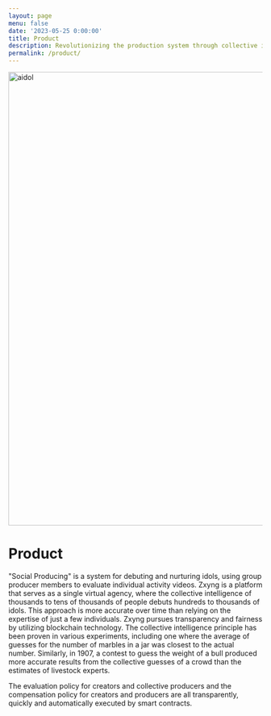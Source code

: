 ```yaml
---
layout: page
menu: false
date: '2023-05-25 0:00:00'
title: Product
description: Revolutionizing the production system through collective intelligence,zxyng.
permalink: /product/
---
```


<img src="/assets/img/zxyng_aidol.png" alt="aidol" width="1600" height="900">

# Product

"Social Producing" is a system for debuting and nurturing idols, using group producer members to evaluate individual activity videos. Zxyng is a platform that serves as a single virtual agency, where the collective intelligence of thousands to tens of thousands of people debuts hundreds to thousands of idols. This approach is more accurate over time than relying on the expertise of just a few individuals. Zxyng pursues transparency and fairness by utilizing blockchain technology. The collective intelligence principle has been proven in various experiments, including one where the average of guesses for the number of marbles in a jar was closest to the actual number. Similarly, in 1907, a contest to guess the weight of a bull produced more accurate results from the collective guesses of a crowd than the estimates of livestock experts.

The evaluation policy for creators and collective producers and the compensation policy for creators and producers are all transparently, quickly and automatically executed by smart contracts.
